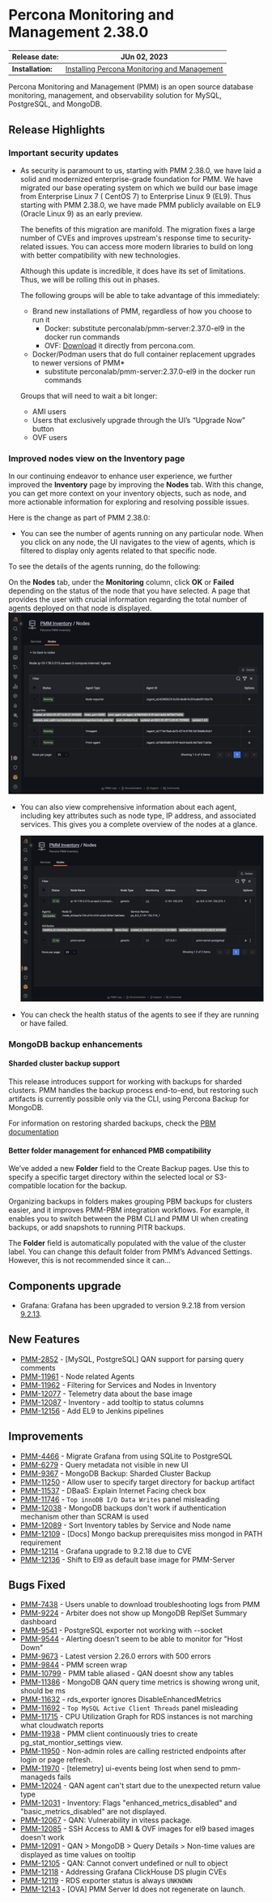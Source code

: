 # Percona Monitoring and Management 2.38.0

| **Release date:** | JUn 02, 2023                                                                                    |
| ----------------- | ----------------------------------------------------------------------------------------------- |
| **Installation:** | [Installing Percona Monitoring and Management](https://www.percona.com/software/pmm/quickstart) |

Percona Monitoring and Management (PMM) is an open source database monitoring, management, and observability solution for MySQL, PostgreSQL, and MongoDB.

<!---
!!! caution alert alert-warning "Important/Caution"
    Crucial points that need emphasis:

    - Important: A significant point that deserves emphasis.
    - Caution: Used to mean 'Continue with care'.
 --->


## Release Highlights

### Important security updates

- As security is paramount to us, starting with PMM 2.38.0, we have laid a solid and modernized enterprise-grade foundation for PMM. We have migrated our base operating system on which we build our base image from Enterprise Linux 7 ( CentOS 7) to Enterprise Linux 9 (EL9). Thus starting with PMM 2.38.0, we have made PMM publicly available on EL9 (Oracle Linux 9) as an early preview.

    The benefits of this migration are manifold. The migration fixes a large number of CVEs and improves upstream's response time to security-related issues. You can access more modern libraries to build on long with better compatibility with new technologies. 

    Although this update is incredible, it does have its set of limitations. Thus, we will be rolling this out in phases. 

    The following groups will be able to take advantage of this immediately:

    - Brand new installations of PMM, regardless of how you choose to run it
        * Docker: substitute perconalab/pmm-server:2.37.0-el9 in the docker run commands
        * OVF: [Download](https://downloads.percona.com/downloads/pmm2/2.37.0/ova/pmm-server-2.37.0-el9.ova) it directly from percona.com.
    - Docker/Podman users that do full container replacement upgrades to newer versions of PMM*
        * substitute perconalab/pmm-server:2.37.0-el9 in the docker run commands

    Groups that will need to wait a bit longer:

    - AMI users
    - Users that exclusively upgrade through the UI’s “Upgrade Now” button
    - OVF users



### Improved nodes view on the Inventory page

In our continuing endeavor to enhance user experience, we further improved the **Inventory** page by improving the **Nodes** tab. With this change, you can get more context on your inventory objects, such as node, and more actionable information for exploring and resolving possible issues.

Here is the change as part of PMM 2.38.0:

- You can see the number of agents running on any particular node. When you click on any node, the UI navigates to the view of agents, which is filtered to display only agents related to that specific node. 

To see the details of the agents running, do the following:

On the **Nodes** tab, under the **Monitoring** column, click **OK** or **Failed** depending on the status of the node that you have selected. A page that provides the user with crucial information regarding the total number of agents deployed on that node is displayed.
    ![!image](../_images/PMM_Inventory_Node_Agent_Properties.png)

- You can also view comprehensive information about each agent, including key attributes such as node type, IP address, and associated services. This gives you a complete overview of the nodes at a glance.

    ![!image](../_images/PMM_Inventory_Node_Selection.png)


- You can check the health status of the agents to see if they are running or have failed.

### MongoDB backup enhancements

#### Sharded cluster backup support
This release introduces support for working with backups for sharded clusters. PMM handles the backup process end-to-end, but restoring such artifacts is currently possible only via the CLI, using Percona Backup for MongoDB.

For information on restoring sharded backups, check the [PBM documentation](https://docs.percona.com/percona-backup-mongodb/usage/restore.html)


#### Better folder management for enhanced PMB compatibility 
We’ve added a new **Folder** field to the Create Backup pages. Use this to specify a specific target directory within the selected local or S3-compatible location for the backup.  

Organizing backups in folders makes grouping PBM backups for clusters easier, and it improves PMM-PBM integration workflows. For example, it enables you to switch between the PBM CLI and PMM UI when creating backups, or add snapshots to running PITR backups.

The **Folder** field is automatically populated with the value of the cluster label. You can change this default folder from PMM’s Advanced Settings. However,  this is not recommended since it can…


## Components upgrade

- Grafana: Grafana has been upgraded to version 9.2.18 from version [9.2.13](https://grafana.com/docs/grafana/next/whatsnew/whats-new-in-v9-2/).


## New Features

- [PMM-2852](https://jira.percona.com/browse/PMM-2852) - [MySQL, PostgreSQL] QAN support for parsing query comments
- [PMM-11961](https://jira.percona.com/browse/PMM-11961) - Node related Agents
- [PMM-11962](https://jira.percona.com/browse/PMM-11962) - Filtering for Services and Nodes in Inventory
- [PMM-12077](https://jira.percona.com/browse/PMM-12077) - Telemetry data about the base image
- [PMM-12087](https://jira.percona.com/browse/PMM-12087) - Inventory - add tooltip to status columns
- [PMM-12156](https://jira.percona.com/browse/PMM-12156) - Add EL9 to Jenkins pipelines

## Improvements

- [PMM-4466](https://jira.percona.com/browse/PMM-4466) - Migrate Grafana from using SQLite to PostgreSQL
- [PMM-6279](https://jira.percona.com/browse/PMM-6279) - Query metadata not visible in new UI
- [PMM-9367](https://jira.percona.com/browse/PMM-9367) - MongoDB Backup: Sharded Cluster Backup
- [PMM-11250](https://jira.percona.com/browse/PMM-11250) - Allow user to specify target directory for backup artifact
- [PMM-11537](https://jira.percona.com/browse/PMM-11537) - DBaaS: Explain Internet Facing check box
- [PMM-11746](https://jira.percona.com/browse/11746) - `Top innoDB I/O Data Writes` panel misleading
- [PMM-12038](https://jira.percona.com/browse/PMM-12038) - MongoDB backups don't work if authentication mechanism other than SCRAM is used
- [PMM-12089](https://jira.percona.com/browse/PMM-12089) - Sort Inventory tables by Service and Node name
- [PMM-12109](https://jira.percona.com/browse/PMM-12109) - [Docs] Mongo backup prerequisites miss mongod in PATH requirement
- [PMM-12114](https://jira.percona.com/browse/PMM-12114) - Grafana upgrade to 9.2.18 due to CVE
- [PMM-12136](https://jira.percona.com/browse/PMM-12136) - Shift to El9 as default base image for PMM-Server

## Bugs Fixed

 - [PMM-7438](https://jira.percona.com/browse/PMM-7438) - Users unable to download troubleshooting logs from PMM
- [PMM-9224](https://jira.percona.com/browse/PMM-9224) - Arbiter does not show up MongoDB ReplSet Summary dashboard
- [PMM-9541](https://jira.percona.com/browse/PMM-9541) - PostgreSQL exporter not working with --socket
- [PMM-9544](https://jira.percona.com/browse/PMM-9544) - Alerting doesn't seem to be able to monitor for "Host Down"
- [PMM-9673](https://jira.percona.com/browse/PMM-9673) - Latest version 2.26.0 errors with 500 errors
- [PMM-9844](https://jira.percona.com/browse/PMM-9844) - PMM screen wrap
- [PMM-10799](https://jira.percona.com/browse/PMM-10799) - PMM table aliased - QAN doesnt show any tables
- [PMM-11386](https://jira.percona.com/browse/PMM-11386) - MongoDB QAN query time metrics is showing wrong unit, should be ms
- [PMM-11632](https://jira.percona.com/browse/PMM-11632)  - rds_exporter ignores DisableEnhancedMetrics
- [PMM-11692](https://jira.percona.com/browse/PMM-11692)  - `Top MySQL Active Client Threads` panel misleading
- [PMM-11715](https://jira.percona.com/browse/PMM-11715)  - CPU Utilization Graph for RDS instances is not marching what cloudwatch reports
- [PMM-11938](https://jira.percona.com/browse/PMM-11938)  - PMM client continuously tries to create pg_stat_montior_settings view.
- [PMM-11950](https://jira.percona.com/browse/PMM-11950)  - Non-admin roles are calling restricted endpoints after login or page refresh.
- [PMM-11970](https://jira.percona.com/browse/PMM-11970)  - [telemetry] ui-events being lost when send to pmm-manageds fails
- [PMM-12024](https://jira.percona.com/browse/PMM-12024)  - QAN agent can't start due to the unexpected return value type
- [PMM-12031](https://jira.percona.com/browse/PMM-12031)  - Inventory: Flags "enhanced_metrics_disabled" and "basic_metrics_disabled" are not displayed.
- [PMM-12067](https://jira.percona.com/browse/PMM-12067)  - QAN: Vulnerability in vitess package.
- [PMM-12085](https://jira.percona.com/browse/PMM-12085)  - SSH Access to AMI & OVF images for el9 based images doesn't work
- [PMM-12091](https://jira.percona.com/browse/PMM-12091)  - QAN > MongoDB > Query Details > Non-time values are displayed as time values on tooltip
- [PMM-12105](https://jira.percona.com/browse/PMM-12105)  - QAN: Cannot convert undefined or null to object
- [PMM-12118](https://jira.percona.com/browse/PMM-12118)  - Addressing Grafana ClickHouse DS plugin CVEs
- [PMM-12119](https://jira.percona.com/browse/PMM-12119)  - RDS exporter status is always `UNKNOWN`
- [PMM-12143](https://jira.percona.com/browse/PMM-12143)  - [OVA] PMM Server Id does not regenerate on launch.



<!---


## Known issues

- ​List of known issues with a  comprehensive description and link to the JIRA ticket.

    Example:

    [PMM-XXXX](https://jira.percona.com/browse/PMM-XXXX) - Comprehensive description.


    **Solution**

    Description of the solution.


## Coming Soon

  Share what are the upcoming features on your roadmap to keep users excited:

- Planned item 1
- Planned item 2

--->